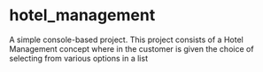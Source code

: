 # hotel_management

A simple console-based project. This project consists of a Hotel Management concept where in the customer is given the choice of selecting from various options in a list
